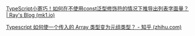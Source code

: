 [TypeScript小寄巧！如何在不使用const泛型修饰符的情况下推导出列表字面量？ | Ray's Blog (mk1.io)](https://blog.mk1.io/posts/ts-infer-array-without-const)

[Typescript 如何使一个传入的 Array 类型变为元组类型？ - 知乎 (zhihu.com)](https://www.zhihu.com/question/523396892/answer/2401672619)